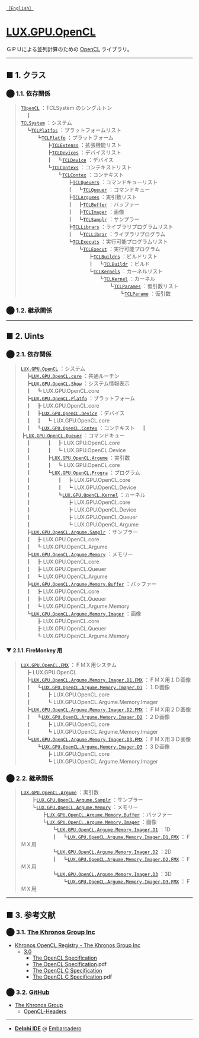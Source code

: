 <!---
layout: page
title: "README (Japanese)"
permalink: /ja/
-->
[`［English］`](https://luxophia.github.io/LUX.GPU.OpenCL/)

# [LUX.GPU.OpenCL](https://github.com/LUXOPHIA/LUX.GPU.OpenCL/blob/master/ja/README.md)
ＧＰＵによる並列計算のための [OpenCL](https://en.wikipedia.org/wiki/OpenCL) ライブラリ。

----
## ■ 1. クラス

### ⬤ 1.1. 依存関係
> [`TOpenCL`](https://github.com/LUXOPHIA/LUX.GPU.OpenCL/blob/master/LUX.GPU.OpenCL.pas#L60) ：TCLSystem のシングルトン  
　┃  
[`TCLSystem`](https://github.com/LUXOPHIA/LUX.GPU.OpenCL/blob/master/LUX.GPU.OpenCL.pas#L60) ：システム  
　┗[`TCLPlatfos`](https://github.com/LUXOPHIA/LUX.GPU.OpenCL/blob/master/LUX.GPU.OpenCL.Platfo.pas#L88) ：プラットフォームリスト  
　　　┗[`TCLPlatfo`](https://github.com/LUXOPHIA/LUX.GPU.OpenCL/blob/master/LUX.GPU.OpenCL.Platfo.pas#L33) ：プラットフォーム  
　　　　　┣[`TCLExtenss`](https://github.com/LUXOPHIA/LUX.GPU.OpenCL/blob/master/LUX.GPU.OpenCL.Platfo.pas#L25) ：拡張機能リスト  
　　　　　┣[`TCLDevices`](https://github.com/LUXOPHIA/LUX.GPU.OpenCL/blob/master/LUX.GPU.OpenCL.Device.pas#L291) ：デバイスリスト  
　　　　　┃　┗[`TCLDevice`](https://github.com/LUXOPHIA/LUX.GPU.OpenCL/blob/master/LUX.GPU.OpenCL.Device.pas#L21) ：デバイス  
　　　　　┗[`TCLContexs`](https://github.com/LUXOPHIA/LUX.GPU.OpenCL/blob/master/LUX.GPU.OpenCL.Contex.pas#L64) ：コンテキストリスト  
　　　　　　　┗[`TCLContex`](https://github.com/LUXOPHIA/LUX.GPU.OpenCL/blob/master/LUX.GPU.OpenCL.Contex.pas#L25) ：コンテキスト  
　　　　　　　　　┣[`TCLQueuers`](https://github.com/LUXOPHIA/LUX.GPU.OpenCL/blob/master/LUX.GPU.OpenCL.Queuer.pas#L48) ：コマンドキューリスト  
　　　　　　　　　┃　┗[`TCLQueuer`](https://github.com/LUXOPHIA/LUX.GPU.OpenCL/blob/master/LUX.GPU.OpenCL.Queuer.pas#L22) ：コマンドキュー  
　　　　　　　　　┣[`TCLArgumes`](https://github.com/LUXOPHIA/LUX.GPU.OpenCL/blob/master/LUX.GPU.OpenCL.Argume.pas#L44) ：実引数リスト  
　　　　　　　　　┃　┣[`TCLBuffer`](https://github.com/LUXOPHIA/LUX.GPU.OpenCL/blob/master/LUX.GPU.OpenCL.Argume.Memory.Buffer.pas#L26) ：バッファー  
　　　　　　　　　┃　┣[`TCLImager`](https://github.com/LUXOPHIA/LUX.GPU.OpenCL/blob/master/LUX.GPU.OpenCL.Argume.Memory.Imager.pas#L26) ：画像  
　　　　　　　　　┃　┗[`TCLSamplr`](https://github.com/LUXOPHIA/LUX.GPU.OpenCL/blob/master/LUX.GPU.OpenCL.Argume.Samplr.pas#L21) ：サンプラー  
　　　　　　　　　┣[`TCLLibrars`](https://github.com/LUXOPHIA/LUX.GPU.OpenCL/blob/master/LUX.GPU.OpenCL.Progra.pas#L234) ：ライブラリプログラムリスト  
　　　　　　　　　┃　┗[`TCLLibrar`](https://github.com/LUXOPHIA/LUX.GPU.OpenCL/blob/master/LUX.GPU.OpenCL.Progra.pas#L190) ：ライブラリプログラム  
　　　　　　　　　┗[`TCLExecuts`](https://github.com/LUXOPHIA/LUX.GPU.OpenCL/blob/master/LUX.GPU.OpenCL.Progra.pas#L245) ：実行可能プログラムリスト  
　　　　　　　　　　　┗[`TCLExecut`](https://github.com/LUXOPHIA/LUX.GPU.OpenCL/blob/master/LUX.GPU.OpenCL.Progra.pas#L199) ：実行可能プログラム  
　　　　　　　　　　　　　┣[`TCLBuildrs`](https://github.com/LUXOPHIA/LUX.GPU.OpenCL/blob/master/LUX.GPU.OpenCL.Progra.pas#L76) ：ビルドリスト  
　　　　　　　　　　　　　┃　┗[`TCLBuildr`](https://github.com/LUXOPHIA/LUX.GPU.OpenCL/blob/master/LUX.GPU.OpenCL.Progra.pas#L33) ：ビルド  
　　　　　　　　　　　　　┗[`TCLKernels`](https://github.com/LUXOPHIA/LUX.GPU.OpenCL/blob/master/LUX.GPU.OpenCL.Kernel.pas#L212) ：カーネルリスト  
　　　　　　　　　　　　　　　┗[`TCLKernel`](https://github.com/LUXOPHIA/LUX.GPU.OpenCL/blob/master/LUX.GPU.OpenCL.Kernel.pas#L105) ：カーネル  
　　　　　　　　　　　　　　　　　┗[`TCLParames`](https://github.com/LUXOPHIA/LUX.GPU.OpenCL/blob/master/LUX.GPU.OpenCL.Kernel.pas#L65) ：仮引数リスト  
　　　　　　　　　　　　　　　　　　　┗[`TCLParame`](https://github.com/LUXOPHIA/LUX.GPU.OpenCL/blob/master/LUX.GPU.OpenCL.Kernel.pas#L33) ：仮引数

### ⬤ 1.2. 継承関係

----
## ■ 2. Uints

### ⬤ 2.1. 依存関係

> [`LUX.GPU.OpenCL`](https://github.com/LUXOPHIA/LUX.GPU.OpenCL/blob/master/LUX.GPU.OpenCL.pas) ：システム  
>　┣[`LUX.GPU.OpenCL.core`](https://github.com/LUXOPHIA/LUX.GPU.OpenCL/blob/master/LUX.GPU.OpenCL.core.pas) ：共通ルーチン  
>　┣[`LUX.GPU.OpenCL.Show`](https://github.com/LUXOPHIA/LUX.GPU.OpenCL/blob/master/LUX.GPU.OpenCL.Show.pas) ：システム情報表示  
>　┃　┗ LUX.GPU.OpenCL.core  
>　┣[`LUX.GPU.OpenCL.Platfo`](https://github.com/LUXOPHIA/LUX.GPU.OpenCL/blob/master/LUX.GPU.OpenCL.Platfo.pas) ：ブラットフォーム  
>　┃　┣ LUX.GPU.OpenCL.core  
>　┃　┣[`LUX.GPU.OpenCL.Device`](https://github.com/LUXOPHIA/LUX.GPU.OpenCL/blob/master/LUX.GPU.OpenCL.Device.pas) ：デバイス  
>　┃　┃　┗ LUX.GPU.OpenCL.core  
>　┃　┗[`LUX.GPU.OpenCL.Contex`](https://github.com/LUXOPHIA/LUX.GPU.OpenCL/blob/master/LUX.GPU.OpenCL.Contex.pas) ：コンテキスト 
>　┃　　　┣[`LUX.GPU.OpenCL.Queuer`](https://github.com/LUXOPHIA/LUX.GPU.OpenCL/blob/master/LUX.GPU.OpenCL.Queuer.pas) ：コマンドキュー  
>　┃　　　┃　┣ LUX.GPU.OpenCL.core  
>　┃　　　┃　┗ LUX.GPU.OpenCL.Device  
>　┃　　　┣[`LUX.GPU.OpenCL.Argume`](https://github.com/LUXOPHIA/LUX.GPU.OpenCL/blob/master/LUX.GPU.OpenCL.Argume.pas) ：実引数  
>　┃　　　┃　┗ LUX.GPU.OpenCL.core  
>　┃　　　┗[`LUX.GPU.OpenCL.Progra`](https://github.com/LUXOPHIA/LUX.GPU.OpenCL/blob/master/LUX.GPU.OpenCL.Progra.pas) ：プログラム  
>　┃　　　　　┃　┣ LUX.GPU.OpenCL.core  
>　┃　　　　　┃　┗ LUX.GPU.OpenCL.Device  
>　┃　　　　　┗[`LUX.GPU.OpenCL.Kernel`](https://github.com/LUXOPHIA/LUX.GPU.OpenCL/blob/master/LUX.GPU.OpenCL.Kernel.pas) ：カーネル  
>　┃　　　　　　　┣ LUX.GPU.OpenCL.core  
>　┃　　　　　　　┣ LUX.GPU.OpenCL.Device  
>　┃　　　　　　　┣ LUX.GPU.OpenCL.Queuer  
>　┃　　　　　　　┗ LUX.GPU.OpenCL.Argume  
>　┣[`LUX.GPU.OpenCL.Argume.Samplr`](https://github.com/LUXOPHIA/LUX.GPU.OpenCL/blob/master/LUX.GPU.OpenCL.Argume.Samplr.pas) ：サンプラー  
>　┃　┣ LUX.GPU.OpenCL.core  
>　┃　┗ LUX.GPU.OpenCL.Argume  
>　┣[`LUX.GPU.OpenCL.Argume.Memory`](https://github.com/LUXOPHIA/LUX.GPU.OpenCL/blob/master/LUX.GPU.OpenCL.Argume.Memory.pas) ：メモリー  
>　┃　┣ LUX.GPU.OpenCL.core  
>　┃　┣ LUX.GPU.OpenCL.Queuer  
>　┃　┗ LUX.GPU.OpenCL.Argume  
>　┣[`LUX.GPU.OpenCL.Argume.Memory.Buffer`](https://github.com/LUXOPHIA/LUX.GPU.OpenCL/blob/master/LUX.GPU.OpenCL.Argume.Memory.Buffer.pas) ：バッファー  
>　┃　┣ LUX.GPU.OpenCL.core  
>　┃　┣ LUX.GPU.OpenCL.Queuer  
>　┃　┗ LUX.GPU.OpenCL.Argume.Memory  
>　┗[`LUX.GPU.OpenCL.Argume.Memory.Imager`](https://github.com/LUXOPHIA/LUX.GPU.OpenCL/blob/master/LUX.GPU.OpenCL.Argume.Memory.Imager.pas) ：画像  
>　　　┣ LUX.GPU.OpenCL.core  
>　　　┣ LUX.GPU.OpenCL.Queuer  
>　　　┗ LUX.GPU.OpenCL.Argume.Memory  

#### ▼ 2.1.1. FireMonkey 用

> [`LUX.GPU.OpenCL.FMX`](https://github.com/LUXOPHIA/LUX.GPU.OpenCL/blob/master/LUX.GPU.OpenCL.FMX.pas) ：ＦＭＸ用システム  
> 　┣ LUX.GPU.OpenCL  
> 　┣[`LUX.GPU.OpenCL.Argume.Memory.Imager.D1.FMX`](https://github.com/LUXOPHIA/LUX.GPU.OpenCL/blob/master/LUX.GPU.OpenCL.Argume.Memory.Imager.D1.FMX.pas) ：ＦＭＸ用１Ｄ画像   
> 　┃　┗[`LUX.GPU.OpenCL.Argume.Memory.Imager.D1`](https://github.com/LUXOPHIA/LUX.GPU.OpenCL/blob/master/LUX.GPU.OpenCL.Argume.Memory.Imager.D1.pas) ：１Ｄ画像   
> 　┃　　　┣ LUX.GPU.OpenCL.core  
> 　┃　　　┗ LUX.GPU.OpenCL.Argume.Memory.Imager  
> 　┣[`LUX.GPU.OpenCL.Argume.Memory.Imager.D2.FMX`](https://github.com/LUXOPHIA/LUX.GPU.OpenCL/blob/master/LUX.GPU.OpenCL.Argume.Memory.Imager.D2.FMX.pas) ：ＦＭＸ用２Ｄ画像   
> 　┃　┗[`LUX.GPU.OpenCL.Argume.Memory.Imager.D2`](https://github.com/LUXOPHIA/LUX.GPU.OpenCL/blob/master/LUX.GPU.OpenCL.Argume.Memory.Imager.D2.pas) ：２Ｄ画像   
> 　┃　　　┣ LUX.GPU.OpenCL.core  
> 　┃　　　┗ LUX.GPU.OpenCL.Argume.Memory.Imager  
> 　┗[`LUX.GPU.OpenCL.Argume.Memory.Imager.D3.FMX`](https://github.com/LUXOPHIA/LUX.GPU.OpenCL/blob/master/LUX.GPU.OpenCL.Argume.Memory.Imager.D3.FMX.pas) ：ＦＭＸ用３Ｄ画像  
> 　　　┗[`LUX.GPU.OpenCL.Argume.Memory.Imager.D3`](https://github.com/LUXOPHIA/LUX.GPU.OpenCL/blob/master/LUX.GPU.OpenCL.Argume.Memory.Imager.D3.pas) ：３Ｄ画像  
> 　　　　　┣ LUX.GPU.OpenCL.core  
> 　　　　　┗ LUX.GPU.OpenCL.Argume.Memory.Imager  

### ⬤ 2.2. 継承関係

> [`LUX.GPU.OpenCL.Argume`](https://github.com/LUXOPHIA/LUX.GPU.OpenCL/blob/master/LUX.GPU.OpenCL.Argume.pas) ：実引数  
　　┣[`LUX.GPU.OpenCL.Argume.Samplr`](https://github.com/LUXOPHIA/LUX.GPU.OpenCL/blob/master/LUX.GPU.OpenCL.Argume.Samplr.pas) ：サンプラー  
　　┗[`LUX.GPU.OpenCL.Argume.Memory`](https://github.com/LUXOPHIA/LUX.GPU.OpenCL/blob/master/LUX.GPU.OpenCL.Argume.Memory.pas) ：メモリー  
　　　　┣[`LUX.GPU.OpenCL.Argume.Memory.Buffer`](https://github.com/LUXOPHIA/LUX.GPU.OpenCL/blob/master/LUX.GPU.OpenCL.Argume.Memory.Buffer.pas) ：バッファー  
　　　　┗[`LUX.GPU.OpenCL.Argume.Memory.Imager`](https://github.com/LUXOPHIA/LUX.GPU.OpenCL/blob/master/LUX.GPU.OpenCL.Argume.Memory.Imager.pas) ：画像  
　　　　　　┗[`LUX.GPU.OpenCL.Argume.Memory.Imager.D1`](https://github.com/LUXOPHIA/LUX.GPU.OpenCL/blob/master/LUX.GPU.OpenCL.Argume.Memory.Imager.D1.pas) ：1D  
　　　　　　┃　┗[`LUX.GPU.OpenCL.Argume.Memory.Imager.D1.FMX`](https://github.com/LUXOPHIA/LUX.GPU.OpenCL/blob/master/LUX.GPU.OpenCL.Argume.Memory.Imager.D1.FMX.pas) ：ＦＭＸ用  
　　　　　　┗[`LUX.GPU.OpenCL.Argume.Memory.Imager.D2`](https://github.com/LUXOPHIA/LUX.GPU.OpenCL/blob/master/LUX.GPU.OpenCL.Argume.Memory.Imager.D2.pas) ：2D  
　　　　　　┃　┗[`LUX.GPU.OpenCL.Argume.Memory.Imager.D2.FMX`](https://github.com/LUXOPHIA/LUX.GPU.OpenCL/blob/master/LUX.GPU.OpenCL.Argume.Memory.Imager.D2.FMX.pas) ：ＦＭＸ用  
　　　　　　┗[`LUX.GPU.OpenCL.Argume.Memory.Imager.D3`](https://github.com/LUXOPHIA/LUX.GPU.OpenCL/blob/master/LUX.GPU.OpenCL.Argume.Memory.Imager.D3.pas) ：3D  
　　　　　　　　┗[`LUX.GPU.OpenCL.Argume.Memory.Imager.D3.FMX`](https://github.com/LUXOPHIA/LUX.GPU.OpenCL/blob/master/LUX.GPU.OpenCL.Argume.Memory.Imager.D3.FMX.pas) ：ＦＭＸ用  

----
## ■ 3. 参考文献

### ⬤ 3.1. [The Khronos Group Inc](https://www.khronos.org/)
* [Khronos OpenCL Registry - The Khronos Group Inc](https://www.khronos.org/registry/OpenCL/)
  * [3.0](https://www.khronos.org/registry/OpenCL/specs/3.0-unified/)
    * [The OpenCL Specification](https://www.khronos.org/registry/OpenCL/specs/3.0-unified/html/OpenCL_API.html)
    * [The OpenCL Specification](https://www.khronos.org/registry/OpenCL/specs/3.0-unified/pdf/OpenCL_API.pdf).pdf
    * [The OpenCL C Specification](https://www.khronos.org/registry/OpenCL/specs/3.0-unified/html/OpenCL_C.html)
    * [The OpenCL C Specification](https://www.khronos.org/registry/OpenCL/specs/3.0-unified/pdf/OpenCL_C.pdf).pdf

### ⬤ 3.2. [GitHub](https://github.com)
* [The Khronos Group](https://github.com/KhronosGroup)
  * [OpenCL-Headers](https://github.com/KhronosGroup/OpenCL-Headers)

----
* [**Delphi IDE**](https://www.embarcadero.com/jp/products/delphi/starter) @ [Embarcadero](https://www.embarcadero.com)
